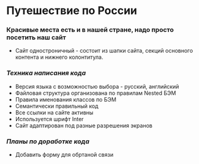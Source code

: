 # **Путешествие по России**

### Красивые места есть и в нашей стране, надо просто посетить наш сайт

- Сайт одностроничный - cостоит из шапки сайта,
  секций основного контента и нижнего колонтитула.

### _Техника написания кода_

- Версия языка с возможностью выбора - русский, английский
- Файловая структура организована по правилам Nested БЭМ
- Правила именования классов по БЭМ
- Семантически правильный код
- Все ссылки на сайте активны
- Используется шрифт Inter
- Сайт адаптирован под разные разрешения экранов

### _Планы по доработке кода_

- Добавить форму для обртаной связи
